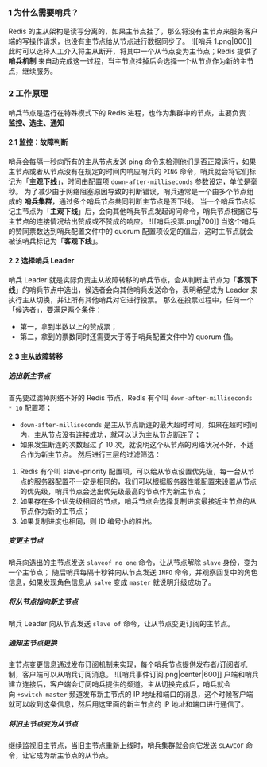 ### 1 为什么需要哨兵？
Redis 的主从架构是读写分离的，如果主节点挂了，那么将没有主节点来服务客户端的写操作请求，也没有主节点给从节点进行数据同步了。
![[哨兵 1.png|800]]
此时可以选择人工介入将主从断开，将其中一个从节点变为主节点；Redis 提供了 **哨兵机制** 来自动完成这一过程，当主节点挂掉后会选择一个从节点作为新的主节点，继续服务。
### 2 工作原理
哨兵节点是运行在特殊模式下的 Redis 进程，也作为集群中的节点，主要负责：**监控、选主、通知**
#### 2.1 监控：故障判断
哨兵会每隔一秒向所有的主从节点发送 ping 命令来检测他们是否正常运行，如果主节点或者从节点没有在规定的时间内响应哨兵的 `PING` 命令，哨兵就会将它们标记为「**主观下线**」，时间由配置项 `down-after-milliseconds` 参数设定，单位是毫秒。
为了减少由于网络阻塞原因导致的判断错误，哨兵通常是一个由多个节点组成的 **哨兵集群**，通过多个哨兵节点共同判断主节点是否下线。
当一个哨兵节点标记主节点为「**主观下线**」后，会向其他哨兵节点发起询问命令，哨兵节点根据它与主节点的连接情况给出赞成或不赞成的响应。
![[哨兵投票.png|700]]
当这个哨兵的赞同票数达到哨兵配置文件中的 quorum 配置项设定的值后，这时主节点就会被该哨兵标记为「**客观下线**」。
#### 2.2 选择哨兵 Leader
哨兵 Leader 就是实际负责主从故障转移的哨兵节点，会从判断主节点为「**客观下线**」的哨兵节点中选出，候选者会向其他哨兵发送命令，表明希望成为 Leader 来执行主从切换，并让所有其他哨兵对它进行投票。
那么在投票过程中，任何一个「候选者」，要满足两个条件：
- 第一，拿到半数以上的赞成票；
- 第二，拿到的票数同时还需要大于等于哨兵配置文件中的 quorum 值。
#### 2.3 主从故障转移
##### 选出新主节点
首先要过滤掉网络不好的 Redis 节点，Redis 有个叫 `down-after-milliseconds * 10` 配置项；
- `down-after-milliseconds` 是主从节点断连的最大超时时间，如果在超时时间内，主从节点没有连接成功，就可以认为主从节点断连了；
- 如果发生断连的次数超过了 10 次，就说明这个从节点的网络状况不好，不适合作为新主节点。
然后进行三层的过滤筛选：
1. Redis 有个叫 slave-priority 配置项，可以给从节点设置优先级，每一台从节点的服务器配置不一定是相同的，我们可以根据服务器性能配置来设置从节点的优先级，哨兵节点会选出优先级最高的节点作为新主节点；
2. 如果存在多个优先级相同的节点，哨兵节点会选择复制进度最接近主节点的从节点作为新的主节点；
3. 如果复制进度也相同，则 ID 编号小的胜出。
##### 变更主节点
哨兵向选出的主节点发送 `slaveof no one` 命令，让从节点解除 `slave` 身份，变为一个主节点；
随后哨兵每隔十秒钟向从节点发送 `INFO` 命令，并观察回复中的角色信息，如果发现角色信息从 `salve` 变成 `master` 就说明升级成功了。
##### 将从节点指向新主节点
哨兵 Leader 向从节点发送 `slave of` 命令，让从节点变更订阅的主节点。
##### 通知主节点更换
主节点变更信息通过发布订阅机制来实现，每个哨兵节点提供发布者/订阅者机制，客户端可以从哨兵订阅消息。
![[哨兵事件订阅.png|center|600]]
户端和哨兵建立连接后，客户端会订阅哨兵提供的频道。主从切换完成后，哨兵就会向 `+switch-master` 频道发布新主节点的 IP 地址和端口的消息，这个时候客户端就可以收到这条信息，然后用这里面的新主节点的 IP 地址和端口进行通信了。
##### 将旧主节点变为从节点
继续监视旧主节点，当旧主节点重新上线时，哨兵集群就会向它发送 `SLAVEOF` 命令，让它成为新主节点的从节点。
